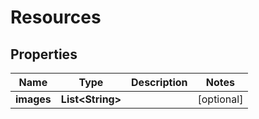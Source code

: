 

# Resources


## Properties

| Name | Type | Description | Notes |
|------------ | ------------- | ------------- | -------------|
|**images** | **List&lt;String&gt;** |  |  [optional] |



